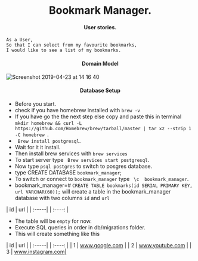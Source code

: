 <h1 align='center'>
Bookmark Manager.
</h1>

<h4 align='center'>
User stories.
</h4>

``` 
As a User,
So that I can select from my favourite bookmarks,
I would like to see a list of my bookmarks.
```
<h4 align='center'>
Domain Model
</h4>


![Screenshot 2019-04-23 at 14 16 40](https://user-images.githubusercontent.com/44544977/56584109-f46f8e80-65d2-11e9-9e8a-1277510bf339.png)

<h4 align='center'>
Database Setup
</h4>

- Before you start.
- check if you have homebrew installed with ``brew -v``
- If you have go the the next step else copy and paste this in terminal ``mkdir homebrew && curl -L https://github.com/Homebrew/brew/tarball/master | tar xz --strip 1 -C homebrew ``.
- `` Brew install postgresql``.
- Wait for it it install.
- Then install brew services with ``brew services``
- To start server type `` Brew services start postgresql``.
- Now type ``psql postgres`` to switch to posgres database.
- type CREATE DATABASE ``bookmark_manager``;
- To switch or connect to ``bookmark_manager`` type `` \c  bookmark_manager``.
- bookmark_manager=# ``CREATE TABLE bookmarks(id SERIAL PRIMARY KEY, url VARCHAR(60));`` will create a table in the bookmark_manager database with two columns ``id`` and ``url ``

|    id     |   url  |
| :-----|   | :----: |

- The table will be ``empty`` for now.
- Execute SQL queries in order in db/migrations folder.
- This will create something like this

|    id     |   url            |
| :-----|   | :----:           |
| 1         | www.google.com   |
| 2         | www.youtube.com  |
| 3         | www.instagram.com|


